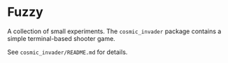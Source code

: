 # Fuzzy

A collection of small experiments. The `cosmic_invader` package contains a simple terminal-based shooter game.

See `cosmic_invader/README.md` for details.
